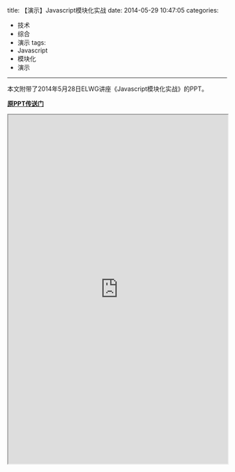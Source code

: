 title: 【演示】Javascript模块化实战
date: 2014-05-29 10:47:05
categories:
- 技术
- 综合
- 演示
tags:
- Javascript
- 模块化
- 演示
---
本文附带了2014年5月28日ELWG讲座《Javascript模块化实战》的PPT。

<!-- more -->

**[原PPT传送门](http://itec-elwg.github.io/LectureSlides/javascript-module)**

<iframe id="slide-iframe" src="http://itec-elwg.github.io/LectureSlides/javascript-module" width="100%" height="800px"></iframe>
<script type="text/javascript">
    var frame = document.getElementById('slide-iframe');
    frame.addEventListener('mousewheel', function(e) {
        e.preventDefault();
        e.stopPropagation();
    });
</script>


